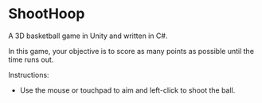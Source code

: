 # ShootHoop
A 3D basketball game in Unity and written in C#.

In this game, your objective is to score as many points as possible until the time runs out.

Instructions:
- Use the mouse or touchpad to aim and left-click to shoot the ball.
